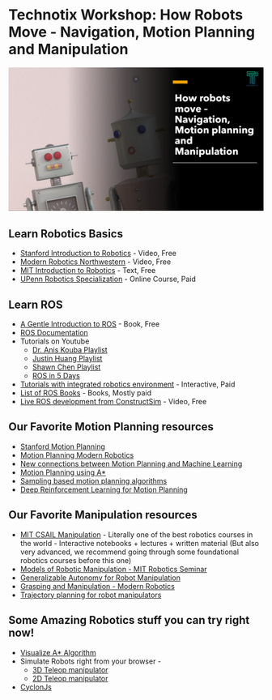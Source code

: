 # Technotix Workshop: How Robots Move - Navigation, Motion Planning and Manipulation

![Front]

## Learn Robotics Basics
- [Stanford Introduction to Robotics] - Video, Free
- [Modern Robotics Northwestern] - Video, Free
- [MIT Introduction to Robotics] - Text, Free
- [UPenn Robotics Specialization] - Online Course, Paid


## Learn ROS
- [A Gentle Introduction to ROS] - Book, Free
- [ROS Documentation]
- Tutorials on Youtube
    - [Dr. Anis Kouba Playlist]
    - [Justin Huang Playlist]
    - [Shawn Chen Playlist]
    - [ROS in 5 Days]
- [Tutorials with integrated robotics environment] - Interactive, Paid
- [List of ROS Books] - Books, Mostly paid
- [Live ROS development from ConstructSim] - Video, Free


## Our Favorite Motion Planning resources
- [Stanford Motion Planning]
- [Motion Planning Modern Robotics]
- [New connections between Motion Planning and Machine Learning]
- [Motion Planning using A*]
- [Sampling based motion planning algorithms]
- [Deep Reinforcement Learning for Motion Planning]


## Our Favorite Manipulation resources
- [MIT CSAIL Manipulation] - Literally one of the best robotics courses in the world - Interactive notebooks + lectures + written material (But also very advanced, we recommend going through some foundational robotics courses before this one)
- [Models of Robotic Manipulation - MIT Robotics Seminar]
- [Generalizable Autonomy for Robot Manipulation]
- [Grasping and Manipulation - Modern Robotics]
- [Trajectory planning for robot manipulators]


## Some Amazing Robotics stuff you can try right now!
- [Visualize A* Algorithm]
- Simulate Robots right from your browser -
    - [3D Teleop manipulator]
    - [2D Teleop manipulator]
- [CyclonJs]


[Front]: Front.png
[A Gentle Introduction to ROS]: https://www.cse.sc.edu/~jokane/agitr/
[ROS Documentation]: http://wiki.ros.org/Documentation
[Dr. Anis Kouba Playlist]: https://www.youtube.com/watch?v=xgLETnSMMYA&list=PLSzYQGCXRW1HLWHdJ7ehZPA-nn7R9UKPa
[Tutorials with integrated robotics environment]: https://www.theconstructsim.com/robotigniteacademy_learnros/ros-courses-library/
[List of ROS Books]: http://wiki.ros.org/Books
[Justin Huang Playlist]: https://www.youtube.com/playlist?list=PLJNGprAk4DF5PY0kB866fEZfz6zMLJTF8
[Shawn Chen Playlist]: https://www.youtube.com/playlist?list=PLk51HrKSBQ8-jTgD0qgRp1vmQeVSJ5SQC
[ROS in 5 Days]: https://www.youtube.com/playlist?list=PLK0b4e05LnzZWg_7QrIQWyvSPX2WN2ncc
[Live ROS development from ConstructSim]: https://www.youtube.com/playlist?list=PLK0b4e05LnzbuxWCdip-2Tf-SIiZle5NA
[Stanford Introduction to Robotics]: https://see.stanford.edu/Course/CS223A
[Modern Robotics Northwestern]: https://modernrobotics.northwestern.edu/nu-gm-book-resource/foundations-of-robot-motion/
[MIT Introduction to Robotics]: https://ocw.mit.edu/courses/mechanical-engineering/2-12-introduction-to-robotics-fall-2005/
[UPenn Robotics Specialization]: https://www.coursera.org/specializations/robotics
[Stanford Motion Planning]: https://cs.stanford.edu/people/eroberts/courses/soco/projects/1998-99/robotics/basicmotion.html
[New connections between Motion Planning and Machine Learning]: https://www.youtube.com/watch?v=adrVlZegiR0
[Models of Robotic Manipulation - MIT Robotics Seminar]: https://www.youtube.com/watch?v=LfWiBdOc2FI
[Motion Planning Modern Robotics]: https://www.youtube.com/playlist?list=PLggLP4f-rq01Q3clJrnWFPRtpUwSlr4mG
[Motion Planning using A*]: https://www.youtube.com/watch?v=HR1TNa8Lp7w
[Sampling based motion planning algorithms]: https://www.youtube.com/watch?v=ZDuoQRutcfk
[Deep Reinforcement Learning for Motion Planning]: https://www.youtube.com/watch?v=QDzM8r3WgBw
[MIT CSAIL Manipulation]: http://manipulation.csail.mit.edu/
[Generalizable Autonomy for Robot Manipulation]: https://www.youtube.com/watch?v=8Kn4Gi8iSYQ
[Grasping and Manipulation - Modern Robotics]: https://www.youtube.com/playlist?list=PLggLP4f-rq03J3TLUyIW0ZGfejrTjHayw
[Trajectory planning for robot manipulators]: https://www.youtube.com/watch?v=Fd7wjZDoh7g
[Visualize A* Algorithm]: https://clementmihailescu.github.io/Pathfinding-Visualizer/
[3D Teleop manipulator]: https://colab.research.google.com/github/RussTedrake/manipulation/blob/master/intro.ipynb#scrollTo=C1sdq2R88C16
[2D Teleop manipulator]: https://colab.research.google.com/github/RussTedrake/manipulation/blob/master/intro.ipynb#scrollTo=4cTkwpJU8tGX
[CyclonJs]: https://cylonjs.com/
